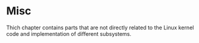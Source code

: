 # Misc

Thich chapter contains parts that are not directly related to the Linux kernel code and implementation of different subsystems.
